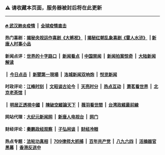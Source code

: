 ### ⚠️ 请收藏本页面，服务器被封后将在此更新

---

#### [🔥 武汉肺炎疫情](http://158.247.205.159:10000/videos/corona/) &nbsp;|&nbsp; [全球疫情直击](http://158.247.205.159/primary-scene/)

#### 热门喜剧：[揭秘央视运作喜剧《大裤衩》](http://158.247.205.159:10000/videos/res/big-shorts/) &nbsp;|&nbsp;[揭秘红朝乱象喜剧《雷人水浒》](http://158.247.205.159:10000/videos/res/OutlawsOfMarsh/) &nbsp;|&nbsp;[新唐人时事小品](http://158.247.205.159:10000/videos/res/comedy/)

#### 新闻点评：[世界的十字路口](http://158.247.205.159/tanghao/) &nbsp;|&nbsp; [新闻看点](http://158.247.205.159/news-insight/) &nbsp;|&nbsp;[中国禁闻](http://158.247.205.159/ntdtv-news/) &nbsp;|&nbsp; [新闻拍案惊奇](http://158.247.205.159/dayu/) &nbsp;|&nbsp; [大陆新闻解读](http://158.247.205.159/ntdtv-comedy/)
####   &nbsp;|&nbsp;  [今日点击](http://158.247.205.159/news-click/)  &nbsp;|&nbsp; [新聞第一現場](http://158.247.205.159/primary-scene/) &nbsp;|&nbsp; [洛城新闻双响炮](http://158.247.205.159/la-news/) &nbsp;|&nbsp; [悦览新闻](http://158.247.205.159/dingyue/)

#### 时政评论：[江峰时刻](http://158.247.205.159/today-in-history/) &nbsp;|&nbsp; [文昭谈古论今](http://158.247.205.159/wenzhao/) &nbsp;|&nbsp; [天亮时分](http://158.247.205.159/tianliang/) &nbsp;|&nbsp; [热点互动](http://158.247.205.159/ntdtv-rdhd/) &nbsp;|&nbsp; [萧茗看世界](http://158.247.205.159/simonegao/) &nbsp;|&nbsp; [北京老茶馆](http://158.247.205.159/teahouse/)  &nbsp;|&nbsp;  
####   &nbsp;|&nbsp;  [明居正透視中國](http://158.247.205.159/decoding-china/)  &nbsp;|&nbsp; [陳破空縱論天下](http://158.247.205.159/pokong/)  &nbsp;|&nbsp; [薇羽看世間](http://158.247.205.159/weiyu/)  &nbsp;|&nbsp; [台湾政經最前線](http://158.247.205.159/taiwan/)   


#### 网站代理：[大纪元新闻网](http://158.247.205.159:10080/gb/) &nbsp;|&nbsp; [新唐人电视台](http://158.247.205.159:8000/gb/) &nbsp;|&nbsp; [网门](http://158.247.205.159:11000/)

#### 财经评论：[秦鹏政经观察](http://158.247.205.159/qinpeng/) &nbsp;|&nbsp; [子弘闲谈](http://158.247.205.159/zihong/) &nbsp;|&nbsp; [财经冷眼](http://158.247.205.159/lengyan/) 

#### 热点专题：[法轮功真相](http://158.247.205.159:10000/videos/truth.html) &nbsp;|&nbsp; [709律师大抓捕](http://158.247.205.159:10000/videos/709/) &nbsp;|&nbsp; [百年共产党](http://158.247.205.159:10000/videos/ccp.html) &nbsp;|&nbsp; [八九六四](http://158.247.205.159:10000/videos/88/)  &nbsp;|&nbsp; [活摘器官黑幕](http://158.247.205.159:10000/videos/res/Organs/)  &nbsp;|&nbsp; [香港反送中](http://158.247.205.159:10000/videos/res/hk/) 

<img src='http://gfw-breaker.win/link4.md' width='0px' height='0px'/>
